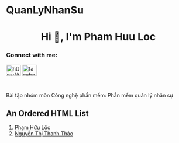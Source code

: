 # QuanLyNhanSu
<h1 align="center">Hi 👋, I'm Pham Huu Loc</h1>
<h3 align="left">Connect with me:</h3>
<p align="left">
<a href="https://twitter.com/https://twitter.com/phloc2192003" target="blank"><img align="center" src="https://raw.githubusercontent.com/rahuldkjain/github-profile-readme-generator/master/src/images/icons/Social/twitter.svg" alt="https://twitter.com/phloc2192003" height="30" width="40" /></a>
<a href="https://fb.com/facebook.com/phloc2193" target="blank"><img align="center" src="https://raw.githubusercontent.com/rahuldkjain/github-profile-readme-generator/master/src/images/icons/Social/facebook.svg" alt="facebook.com/phloc2193" height="30" width="40" /></a>
</p>
<br>
<p> Bài tập nhóm môn Công nghệ phần mềm: Phần mềm quản lý nhân sự
  <br>
  <h2>An Ordered HTML List</h2>

<ol>
  <li>
    <a href="https://fb.com/facebook.com/phloc2193" target="blank">Phạm Hữu Lộc</a></li>
  <li>
    <a href="https://fb.com/facebook.com/thanhthao29033001" target="blank">Nguyễn Thị Thanh Thảo</a>
</li>
</ol> 

<br>

</p>
